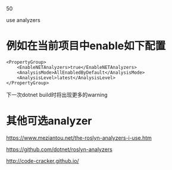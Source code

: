 50

use analyzers

# 例如在当前项目中enable如下配置

```
<PropertyGroup>
    <EnableNETAnalyzers>true</EnableNETAnalyzers>
    <AnalysisMode>AllEnabledByDefault</AnalysisMode>
    <AnalysisLevel>latest</AnalysisLevel>
</PropertyGroup>
```

下一次dotnet build时将出现更多的warning

# 其他可选analyzer

https://www.meziantou.net/the-roslyn-analyzers-i-use.htm

https://github.com/dotnet/roslyn-analyzers

http://code-cracker.github.io/
